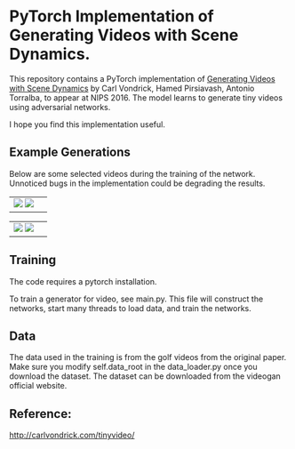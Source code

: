 PyTorch Implementation of Generating Videos with Scene Dynamics.
=====================================

This repository contains a PyTorch implementation of [Generating Videos with Scene Dynamics](http://web.mit.edu/vondrick/tinyvideo/) by Carl Vondrick, Hamed Pirsiavash, Antonio Torralba, to appear at NIPS 2016. The model learns to generate tiny videos using adversarial networks.

I hope you find this implementation useful.

Example Generations
-------------------
Below are some selected videos during the training of the network. Unnoticed bugs in the implementation could be degrading the results.

<table><tr><td>
<img src='https://github.com/batsa003/videogan/blob/master/gen_videos/fake_gifs_1_1299_a.jpg'>
<img src='https://github.com/batsa003/videogan/blob/master/gen_videos/fake_gifs_1_1299_b.gif'>
</td><td>
</td></tr></table>
<table><tr><td>
<img src='https://github.com/batsa003/videogan/blob/master/gen_videos/fake_gifs_1_1299_a.jpg'>
<img src='https://github.com/batsa003/videogan/blob/master/gen_videos/fake_gifs_1_1299_b.gif'>
</td><td>
</td></tr></table>

Training
--------
The code requires a pytorch installation. 

To train a generator for video, see main.py. This file will construct the networks, start many threads to load data, and train the networks.

Data
----
The data used in the training is from the golf videos from the original paper.
Make sure you modify self.data_root in the data_loader.py once you download the dataset. The dataset can be downloaded from the videogan official website.

Reference:
---------
http://carlvondrick.com/tinyvideo/
